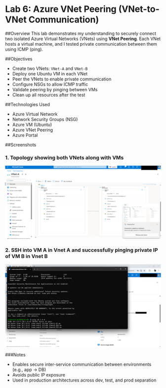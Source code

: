 # Lab 6: Azure VNet Peering (VNet-to-VNet Communication)

##Overview
This lab demonstrates my understanding to securely connect two isolated Azure Virtual Networks (VNets) using **VNet Peering**. Each VNet hosts a virtual machine, and I tested private communication between them using ICMP (ping).

##Objectives
- Create two VNets: `VNet-A` and `VNet-B`
- Deploy one Ubuntu VM in each VNet
- Peer the VNets to enable private communication
- Configure NSGs to allow ICMP traffic
- Validate peering by pinging between VMs
- Clean up all resources after the test

##Technologies Used
- Azure Virtual Network
- Network Security Groups (NSG)
- Azure VM (Ubuntu)
- Azure VNet Peering
- Azure Portal

##Screenshots

### 1. Topology showing both VNets along with VMs 
![VNet A](VnetA-and-VnetB-Network-Topology.png)

### 2. SSH into VM A in Vnet A and successfully pinging private IP of VM B in Vnet B 
![VNet B](vnet-peering-ping-success.png)

###Notes
- Enables secure inter-service communication between environments (e.g., app → DB)
- Avoids public IP exposure
- Used in production architectures across dev, test, and prod separation

